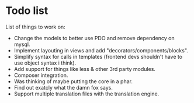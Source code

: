 Todo list
=========

List of things to work on:

* Change the models to better use PDO and remove dependency on mysql.
* Implement layouting in views and add "decorators/components/blocks".
* Simplify syntax for calls in templates (frontend devs shouldn't have to use object syntax i think).
* Add support for things like less & other 3rd party modules.
* Composer integration.
* Was thinking of maybe putting the core in a phar.
* Find out exatcly what the damn fox says.
* Support multiple translation files with the translation engine.
